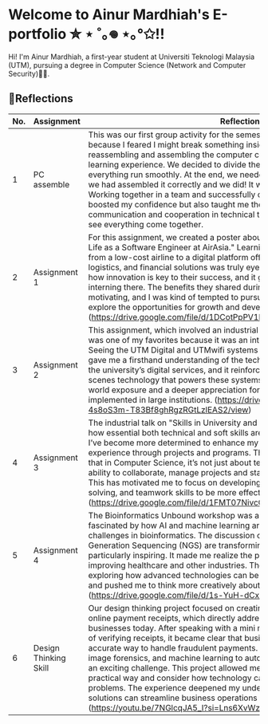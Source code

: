 # Welcome to Ainur Mardhiah's E-portfolio ✮ ⋆ ˚｡𖦹 ⋆｡°✩!!
Hi! I'm Ainur Mardhiah, a first-year student at Universiti Teknologi Malaysia (UTM), pursuing a degree in Computer Science (Network and Computer Security)👩‍💻.

## 📖Reflections

|  No. |          Assignment           |        Reflections          |
|------|-------------------------------|-----------------------------|
|   1  |   PC assemble                 |This was our first group activity for the semester and I was a bit nervous at first because I feared I might break something inside the CPU. However, the task of reassembling and assembling the computer components turned out to be a great learning experience. We decided to divide the tasks evenly, which helped everything run smoothly. At the end, we needed to turn the CPU on to make sure we had assembled it correctly and we did! It was such a rewarding moment. Working together in a team and successfully completing the assembly not only boosted my confidence but also taught me the importance of clear communication and cooperation in technical tasks. It was interesting and fun to see everything come together.                     |
|   2  |  Assignment      1            |For this assignment, we created a poster about the industrial talk on "A Day in My Life as a Software Engineer at AirAsia." Learning how AirAsia has transformed from a low-cost airline to a digital platform offering services like e-commerce, logistics, and financial solutions was truly eye-opening. The talk made me realize how innovation is key to their success, and it got me excited about the idea of interning there. The benefits they shared during the talk were incredibly motivating, and I was kind of tempted to pursue an internship with them to explore the opportunities for growth and development in the tech field.(https://drive.google.com/file/d/1DCotPpPV1RhHZTYrY81guPuFa2WGE3Nv/edit)                         |
|   3  | Assignment       2            |This assignment, which involved an industrial visit to the UTM Digital Building, was one of my favorites because it was an interactive, physical experience. Seeing the UTM Digital and UTMwifi systems in action was really insightful. It gave me a firsthand understanding of the technology infrastructure that supports the university’s digital services, and it reinforced my interest in the behind-the-scenes technology that powers these systems. The visit provided valuable real-world exposure and a deeper appreciation for how digital systems are implemented in large institutions. (https://drive.google.com/file/d/16e-4s8oS3m-T83Bf8ghRgzRGtLzlEAS2/view)                           |
|   4  | Assignment       3            |The industrial talk on "Skills in University and Industry" was a great reminder of how essential both technical and soft skills are in the tech industry. From the talk, I’ve become more determined to enhance my soft skills and gain more practical experience through projects and programs. The discussion also made me realize that in Computer Science, it’s not just about technical knowledge but also the ability to collaborate, manage projects and stay engaged in continuous learning. This has motivated me to focus on developing my programming, problem-solving, and teamwork skills to be more effective in the tech field.(https://drive.google.com/file/d/1FMT07NivcCbTrPqfNlBShksVBV3iKad5/view)|
|   5  | Assignment       4            |The Bioinformatics Unbound workshop was an insightful experience. I was fascinated by how AI and machine learning are being used to address complex challenges in bioinformatics. The discussion on how technologies like Next-Generation Sequencing (NGS) are transforming fields such as medicine was particularly inspiring. It made me realize the potential of these innovations in improving healthcare and other industries. The workshop sparked my interest in exploring how advanced technologies can be used to solve real-world problems and pushed me to think more creatively about the impact of emerging tech.  (https://drive.google.com/file/d/1s-YuH-dCx0XOfZMeQsE_0z9_eqXaz1Rc/view)                         |
|   6  | Design Thinking Skill          |Our design thinking project focused on creating a solution for detecting fake online payment receipts, which directly addressed a common issue faced by businesses today. After speaking with a mini market owner about the challenges of verifying receipts, it became clear that businesses need a more efficient and accurate way to handle fraudulent payments. Designing a system that uses OCR, image forensics, and machine learning to automatically detect fake receipts was an exciting challenge. This project allowed me to apply technical skills in a practical way and consider how technology can be used to solve real-world problems. The experience deepened my understanding of how innovative solutions can streamline business operations and improve security. (https://youtu.be/7NGlcqJA5_I?si=Lns6XvWz00rQOCM9)                          |

